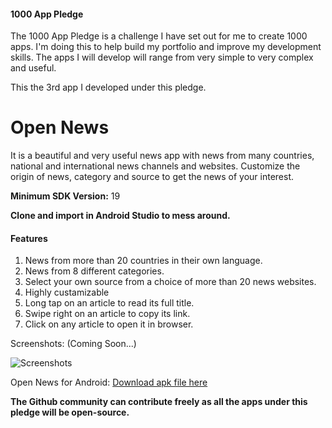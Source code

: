 #### 1000 App Pledge

The 1000 App Pledge is a challenge I have set out for me to create 1000 apps. I'm doing this to help build my portfolio and improve my development skills. The apps I will develop will range from very simple to very complex and useful.

This the 3rd app I developed under this pledge.

# Open News
It is a beautiful and very useful news app with news from many countries, national and international news channels and websites. Customize the origin of news, category and source to get the news of your interest.

**Minimum SDK Version:** 19

**Clone and import in Android Studio to mess around.**

#### Features
1. News from more than 20 countries in their own language.
2. News from 8 different categories.
3. Select your own source from a choice of more than 20 news websites.
4. Highly custamizable
5. Long tap on an article to read its full title.
6. Swipe right on an article to copy its link.
7. Click on any article to open it in browser.

Screenshots: (Coming Soon...)

![Screenshots](https://user-images.githubusercontent.com/29485313/63019519-2de94400-beb9-11e9-82b6-94093c8217fb.jpg)

Open News for Android: [Download apk file here](https://drive.google.com/file/d/11IX6oRcE6gtGW7CxVIk-QcKb1GofNof-/view?usp=sharing)

**The Github community can contribute freely as all the apps under this pledge will be open-source.**
